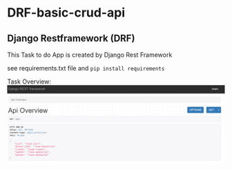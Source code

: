 # DRF-basic-crud-api

## Django Restframework (DRF)

This Task to do App is created by Django Rest Framework

see requirements.txt file and `pip install requirements`

Task Overview:
![img](/media/1.png)
